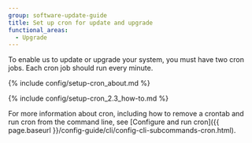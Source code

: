 ```yaml
---
group: software-update-guide
title: Set up cron for update and upgrade
functional_areas:
  - Upgrade
---
```


To enable us to update or upgrade your system, you must have two cron jobs. Each cron job should run every minute.

{% include config/setup-cron_about.md %}

{% include config/setup-cron_2.3_how-to.md %}

For more information about cron, including how to remove a crontab and run cron from the command line, see [Configure and run cron]({{ page.baseurl }}/config-guide/cli/config-cli-subcommands-cron.html).
